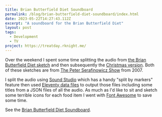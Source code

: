 ```yaml
---
title: Brian Butterfield Diet Soundboard
permalink: /blog/brian-butterfield-diet-soundboard/index.html
date: 2023-05-22T14:27:43.112Z
excerpt: "A soundboard for the Brian Butterfield Diet"
layout: post
tags:
  - Development
  - TV
project: https://treatday.rknight.me/
---
```


Over the weekend I spent some time splitting the audio from [the Brian Butterfield Diet sketch](https://www.youtube.com/watch?v=1NjTWvl8x-U) and then subsequently the [Christmas version](https://www.youtube.com/watch?v=Nyk6sXHY9Vg). Both of these sketches are from [The Peter Serafinowicz Show](https://en.wikipedia.org/wiki/The_Peter_Serafinowicz_Show) from 2007.

I split the audio using [Sound Studio](https://www.felttip.com/ss/) which has a handy "split by markers" feature then used [Eleventy data files](https://www.11ty.dev) to output those files including some titles from a JSON files of all the audio. As much as I'd like to sit and sketch some terrible icons for each food item I went with [Font Awesome](https://fontawesome.com) to save some time.

See the [Brian Butterfield Diet Soundboard](https://treatday.rknight.me/).
